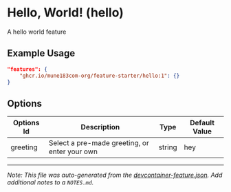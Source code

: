 
# Hello, World! (hello)

A hello world feature

## Example Usage

```json
"features": {
    "ghcr.io/mune183com-org/feature-starter/hello:1": {}
}
```

## Options

| Options Id | Description | Type | Default Value |
|-----|-----|-----|-----|
| greeting | Select a pre-made greeting, or enter your own | string | hey |



---

_Note: This file was auto-generated from the [devcontainer-feature.json](https://github.com/mune183com-org/feature-starter/blob/main/src/hello/devcontainer-feature.json).  Add additional notes to a `NOTES.md`._
